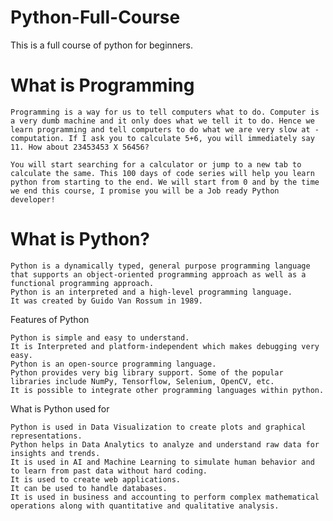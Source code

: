 # Python-Full-Course
This is a full course of python for beginners.

# What is Programming

    Programming is a way for us to tell computers what to do. Computer is a very dumb machine and it only does what we tell it to do. Hence we learn programming and tell computers to do what we are very slow at - computation. If I ask you to calculate 5+6, you will immediately say 11. How about 23453453 X 56456?

    You will start searching for a calculator or jump to a new tab to calculate the same. This 100 days of code series will help you learn python from starting to the end. We will start from 0 and by the time we end this course, I promise you will be a Job ready Python developer!
    
# What is Python?

    Python is a dynamically typed, general purpose programming language that supports an object-oriented programming approach as well as a functional programming approach.
    Python is an interpreted and a high-level programming language.
    It was created by Guido Van Rossum in 1989.

Features of Python

    Python is simple and easy to understand.
    It is Interpreted and platform-independent which makes debugging very easy.
    Python is an open-source programming language.
    Python provides very big library support. Some of the popular libraries include NumPy, Tensorflow, Selenium, OpenCV, etc.
    It is possible to integrate other programming languages within python.

What is Python used for

    Python is used in Data Visualization to create plots and graphical representations.
    Python helps in Data Analytics to analyze and understand raw data for insights and trends.
    It is used in AI and Machine Learning to simulate human behavior and to learn from past data without hard coding.
    It is used to create web applications.
    It can be used to handle databases.
    It is used in business and accounting to perform complex mathematical operations along with quantitative and qualitative analysis.
